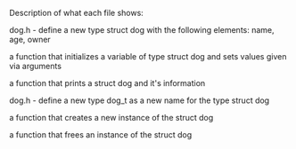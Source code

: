 Description of what each file shows:

dog.h - define a new type struct dog with the following elements: name, age, owner

a function that initializes a variable of type struct dog and sets values given via arguments

a function that prints a struct dog and it's information

dog.h - define a new type dog_t as a new name for the type struct dog

a function that creates a new instance of the struct dog

a function that frees an instance of the struct dog
